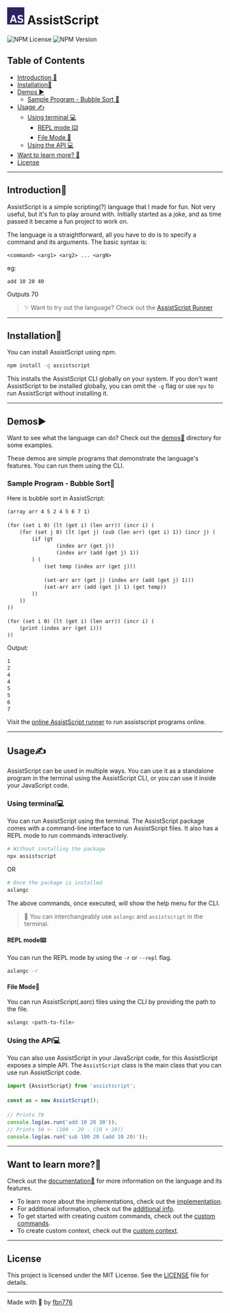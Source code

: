 # <img height="40" src="./docs/assets/AS.png" width="40" alt="AssistScript logo"/> AssistScript

![NPM License](https://img.shields.io/npm/l/assistscript)
![NPM Version](https://img.shields.io/npm/v/assistscript)

## Table of Contents
- [Introduction 📜](#introduction)
- [Installation📲](#installation)
- [Demos ▶️](#demos)
  - [Sample Program - Bubble Sort 🔢](#sample-program---bubble-sort)
- [Usage ✍](#usage)
  - [Using terminal 💻](#using-terminal)
    - [REPL mode ⌨️](#repl-mode)
    - [File Mode 📂](#file-mode)
  - [Using the API 💻](#using-the-api)
- [Want to learn more? 🏫](#want-to-learn-more)
- [License](#license)

---

## Introduction📜

AssistScript is a simple scripting(?) language that I made for fun.
Not very useful, but it's fun to play around with.
Initially started as a joke, and as time passed it became a fun project to work on.

The language is a straightforward, all you have to do is to specify a command and its arguments.
The basic syntax is:

```asrc
<command> <arg1> <arg2> ... <argN>
```
eg:
```asrc
add 10 20 40
```
Outputs 70


>✨ Want to try out the language? Check out the [AssistScript Runner](https://asrc-online.vercel.app/)

---

## Installation📲

You can install AssistScript using npm.

```bash
npm install -g assistscript
```

This installs the AssistScript CLI globally on your system.
If you don't want AssistScript to be installed globally,
you can omit the `-g` flag or use `npx` to run AssistScript without installing it.

---

## Demos▶️

Want to see what the language can do? Check out the [demos🧪](./demos) directory for some examples.

These demos are simple programs that demonstrate the language's features. You can run them using the CLI.

### Sample Program - Bubble Sort🔢

Here is bubble sort in AssistScript:
```asrc
(array arr 4 5 2 4 5 6 7 1)

(for (set i 0) (lt (get i) (len arr)) (incr i) (
    (for (set j 0) (lt (get j) (sub (len arr) (get i) 1)) (incr j) (
        (if (gt
                (index arr (get j))
                (index arr (add (get j) 1))
        ) (
            (set temp (index arr (get j)))

            (set-arr arr (get j) (index arr (add (get j) 1)))
            (set-arr arr (add (get j) 1) (get temp))
        ))
    ))
))

(for (set i 0) (lt (get i) (len arr)) (incr i) (
    (print (index arr (get i)))
))
```

Output:
```text
1
2
4
4
5
5
6
7
```

Visit the [online AssistScript runner](https://asrc-online.vercel.app) to run assistscript programs online.

---

## Usage✍

AssistScript can be used in multiple ways.
You can use it as a standalone program in the terminal using the AssistScript CLI,
or you can use it inside your JavaScript code.

### Using terminal💻

You can run AssistScript using the terminal. The AssistScript package comes with a command-line interface to run
AssistScript files. It also has a REPL mode to run commands interactively.

```bash
# Without installing the package
npx assistscript
```

OR

```bash
# Once the package is installed
aslangc
```

The above commands, once executed, will show the help menu for the CLI.

> 📝 You can interchangeably use `aslangc` and `assistscript` in the terminal.

#### REPL mode⌨️

You can run the REPL mode by using the `-r` or `--repl` flag.

```bash
aslangc -r
```

#### File Mode📂

You can run AssistScript(.asrc) files using the CLI by providing the path to the file.

```bash
aslangc <path-to-file>
```

### Using the API💻

You can also use AssistScript in your JavaScript code, for this AssistScript exposes a simple API.
The `AssistScript` class is the main class that you can use run AssistScript code.

```ts
import {AssistScript} from 'assistscript';

const as = new AssistScript();

// Prints 70
console.log(as.run('add 10 20 30'));
// Prints 50 <- (100 - 20 - (10 + 20))
console.log(as.run('sub 100 20 (add 10 20)'));
``` 

---

## Want to learn more?🏫

Check out the [documentation📃](./docs/README.md) for more information on the language and its features.

- To learn more about the implementations, check out the [implementation](./docs/implementations/README.md).
- For additional information, check out the [additional info](./docs/additionals/README.md).
- To get started with creating custom commands, check out the [custom commands](./docs/additionals/Create-custom-commands.md).
- To create custom context, check out the [custom context](./docs/additionals/Create-custom-context.md).

---

## License

This project is licensed under the MIT License. See the [LICENSE](./LICENSE) file for details.

---

Made with 💙 by [fbn776](https://febinnelson.me)

